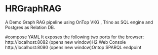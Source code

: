 # HRGraphRAG
A Demo Graph RAG pipeline using OnTop VKG , Trino as SQL engine and Postgres as Relation DB.

#compose YAML
It exposes the following two ports for the browser:
http://localhost:8082 (opens new window)H2 Web Console
http://localhost:8080 (opens new window)Ontop SPARQL endpoint
